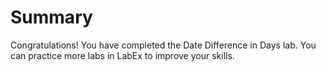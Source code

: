# Summary

Congratulations! You have completed the Date Difference in Days lab. You can practice more labs in LabEx to improve your skills.
